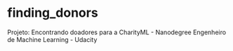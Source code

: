 # finding_donors
Projeto: Encontrando doadores para a CharityML - Nanodegree Engenheiro de Machine Learning - Udacity
